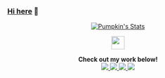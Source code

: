 ### <a href="https://charmve.github.io/" target="_blank">Hi here</a> 👋

<p align="center">
  <a href="https://github.com/Charmve" class="rich-diff-level-one">
    <img src="https://github-readme-stats.vercel.app/api?username=jiangzhengnan&title_color=333&text_color=777" alt="Pumpkin's Stats" >
  </a>
</p>

<p align="center">
  <a href="https://blog.csdn.net/qq_22770457" target="_blank">
    <img src="https://img.icons8.com/material/48/000000/csdn.png" width="30px"/>
  </a>
 </p>
 
  <p align="center">
  <strong>Check out my work below!</strong>
  <br> 
  <a href="https://github.com/jiangzhengnan">
    <img src="https://badges.pufler.dev/visits/jiangzhengnan/jiangzhengnan?style=flat-square&color=black&logo=github">
  </a>
  <a href="https://github.com/jiangzhengnan">
    <img src="https://badges.pufler.dev/years/jiangzhengnan?style=flat-square&color=black&logo=github">
  </a>
  <a href="https://github.com/jiangzhengnan">
    <img src="https://badges.pufler.dev/repos/jiangzhengnan?style=flat-square&color=black&logo=github">
  </a>
  <a href="https://github.com/jiangzhengnan">
    <img src="https://badges.pufler.dev/commits/monthly/jiangzhengnan?style=flat-square&color=black&logo=github">
  </a>
  </p>
